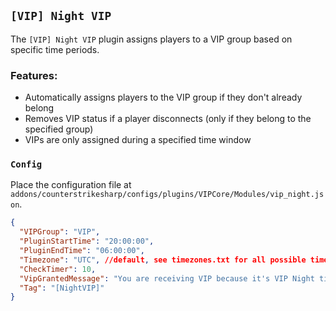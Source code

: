 ## `[VIP] Night VIP`
The `[VIP] Night VIP` plugin assigns players to a VIP group based on specific time periods.

### Features:
- Automatically assigns players to the VIP group if they don't already belong
- Removes VIP status if a player disconnects (only if they belong to the specified group)
- VIPs are only assigned during a specified time window

### `Config`
Place the configuration file at `addons/counterstrikesharp/configs/plugins/VIPCore/Modules/vip_night.json`.

```json
{
  "VIPGroup": "VIP",
  "PluginStartTime": "20:00:00",
  "PluginEndTime": "06:00:00",
  "Timezone": "UTC", //default, see timezones.txt for all possible time zones, will also work with "UTC+2" format
  "CheckTimer": 10,
  "VipGrantedMessage": "You are receiving VIP because it's VIP Night time.",
  "Tag": "[NightVIP]"  
}
```
